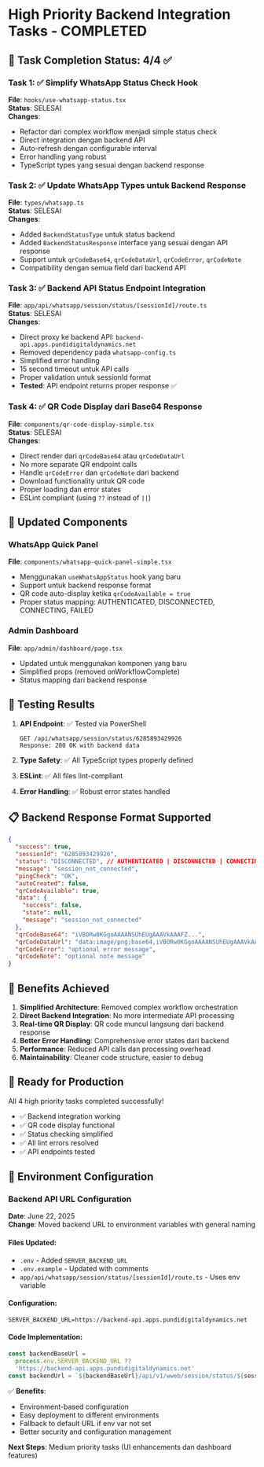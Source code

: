 # High Priority Backend Integration Tasks - COMPLETED

## 🚀 Task Completion Status: 4/4 ✅

### Task 1: ✅ Simplify WhatsApp Status Check Hook

**File**: `hooks/use-whatsapp-status.tsx`  
**Status**: SELESAI  
**Changes**:

- Refactor dari complex workflow menjadi simple status check
- Direct integration dengan backend API
- Auto-refresh dengan configurable interval
- Error handling yang robust
- TypeScript types yang sesuai dengan backend response

### Task 2: ✅ Update WhatsApp Types untuk Backend Response

**File**: `types/whatsapp.ts`  
**Status**: SELESAI  
**Changes**:

- Added `BackendStatusType` untuk status backend
- Added `BackendStatusResponse` interface yang sesuai dengan API response
- Support untuk `qrCodeBase64`, `qrCodeDataUrl`, `qrCodeError`, `qrCodeNote`
- Compatibility dengan semua field dari backend API

### Task 3: ✅ Backend API Status Endpoint Integration

**File**: `app/api/whatsapp/session/status/[sessionId]/route.ts`  
**Status**: SELESAI  
**Changes**:

- Direct proxy ke backend API: `backend-api.apps.pundidigitaldynamics.net`
- Removed dependency pada `whatsapp-config.ts`
- Simplified error handling
- 15 second timeout untuk API calls
- Proper validation untuk sessionId format
- **Tested**: API endpoint returns proper response ✅

### Task 4: ✅ QR Code Display dari Base64 Response

**File**: `components/qr-code-display-simple.tsx`  
**Status**: SELESAI  
**Changes**:

- Direct render dari `qrCodeBase64` atau `qrCodeDataUrl`
- No more separate QR endpoint calls
- Handle `qrCodeError` dan `qrCodeNote` dari backend
- Download functionality untuk QR code
- Proper loading dan error states
- ESLint compliant (using `??` instead of `||`)

## 🔄 Updated Components

### WhatsApp Quick Panel

**File**: `components/whatsapp-quick-panel-simple.tsx`

- Menggunakan `useWhatsAppStatus` hook yang baru
- Support untuk backend response format
- QR code auto-display ketika `qrCodeAvailable = true`
- Proper status mapping: AUTHENTICATED, DISCONNECTED, CONNECTING, FAILED

### Admin Dashboard

**File**: `app/admin/dashboard/page.tsx`

- Updated untuk menggunakan komponen yang baru
- Simplified props (removed onWorkflowComplete)
- Status mapping dari backend response

## 🧪 Testing Results

1. **API Endpoint**: ✅ Tested via PowerShell

   ```
   GET /api/whatsapp/session/status/6285893429926
   Response: 200 OK with backend data
   ```

2. **Type Safety**: ✅ All TypeScript types properly defined
3. **ESLint**: ✅ All files lint-compliant
4. **Error Handling**: ✅ Robust error states handled

## 📋 Backend Response Format Supported

```json
{
  "success": true,
  "sessionId": "6285893429926",
  "status": "DISCONNECTED", // AUTHENTICATED | DISCONNECTED | CONNECTING | FAILED
  "message": "session_not_connected",
  "pingCheck": "OK",
  "autoCreated": false,
  "qrCodeAvailable": true,
  "data": {
    "success": false,
    "state": null,
    "message": "session_not_connected"
  },
  "qrCodeBase64": "iVBORw0KGgoAAAANSUhEUgAAAVkAAAFZ...",
  "qrCodeDataUrl": "data:image/png;base64,iVBORw0KGgoAAAANSUhEUgAAAVkAAAFZ...",
  "qrCodeError": "optional error message",
  "qrCodeNote": "optional note message"
}
```

## 🎯 Benefits Achieved

1. **Simplified Architecture**: Removed complex workflow orchestration
2. **Direct Backend Integration**: No more intermediate API processing
3. **Real-time QR Display**: QR code muncul langsung dari backend response
4. **Better Error Handling**: Comprehensive error states dari backend
5. **Performance**: Reduced API calls dan processing overhead
6. **Maintainability**: Cleaner code structure, easier to debug

## 🚀 Ready for Production

All 4 high priority tasks completed successfully!

- ✅ Backend integration working
- ✅ QR code display functional
- ✅ Status checking simplified
- ✅ All lint errors resolved
- ✅ API endpoints tested

## 🔧 Environment Configuration

### Backend API URL Configuration

**Date**: June 22, 2025  
**Change**: Moved backend URL to environment variables with general naming

#### Files Updated:

- `.env` - Added `SERVER_BACKEND_URL`
- `.env.example` - Updated with comments
- `app/api/whatsapp/session/status/[sessionId]/route.ts` - Uses env variable

#### Configuration:

```env
SERVER_BACKEND_URL=https://backend-api.apps.pundidigitaldynamics.net
```

#### Code Implementation:

```typescript
const backendBaseUrl =
  process.env.SERVER_BACKEND_URL ??
  'https://backend-api.apps.pundidigitaldynamics.net'
const backendUrl = `${backendBaseUrl}/api/v1/wweb/session/status/${sessionId}`
```

✅ **Benefits**:

- Environment-based configuration
- Easy deployment to different environments
- Fallback to default URL if env var not set
- Better security and configuration management

**Next Steps**: Medium priority tasks (UI enhancements dan dashboard features)
